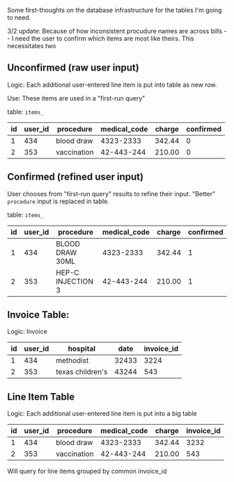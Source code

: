 Some first-thoughts on the database infrastructure for the tables I'm going to need. 

3/2 update: Because of how inconsistent procudure names are across bills -- I need the user to confirm which items are most like theirs. This necessitates two 

## Unconfirmed (raw user input) 

Logic: Each additional user-entered line item is put into table as new row.

Use: These items are used in a "first-run query" 

table: `items_`

| id    | user_id   | procedure        | medical_code  | charge    | confirmed  | 
| ----- | --------- | ---------------- | ------------- | --------- | ---------- |
| 1     |  434      | blood draw       | 4323-2333     | 342.44    |  0         |
| 2     |  353      | vaccination      | 42-443-244    | 210.00    |  0         |

## Confirmed (refined user input) 

User chooses from "first-run query" results to refine their input. "Better" `procedure` input is replaced in table.  

table: `items_`

| id    | user_id   | procedure        | medical_code  | charge    | confirmed  | 
| ----- | --------- | ---------------- | ------------- | --------- | ---------- |
| 1     |  434      | BLOOD DRAW 30ML  | 4323-2333     | 342.44    |  1         |
| 2     |  353      | HEP-C INJECTION 3| 42-443-244    | 210.00    |  1         |



## Invoice Table: 

Logic: Invoice 


| id    | user_id   | hospital         | date  | invoice_id |
| ----- | --------- | ---------------- | ----- | ---------- | 
| 1     |  434      | methodist        | 32433 | 3224       | 
| 2     |  353      | texas children's | 43244 | 543        |




## Line Item Table 

Logic: Each additional user-entered line item is put into a big table 


| id    | user_id   | procedure        | medical_code  | charge    | invoice_id |
| ----- | --------- | ---------------- | ------------- | --------- | ---------- | 
| 1     |  434      | blood draw       | 4323-2333     | 342.44    | 3232       |
| 2     |  353      | vaccination      | 42-443-244    | 210.00    | 543        |


Will query for line items grouped by common invoice_id 
